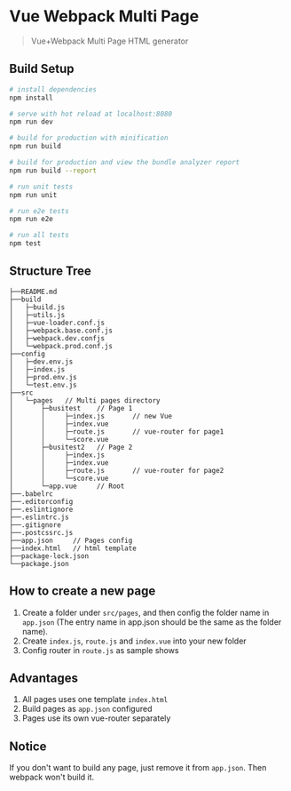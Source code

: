# Vue Webpack Multi Page

> Vue+Webpack Multi Page HTML generator

## Build Setup

``` bash
# install dependencies
npm install

# serve with hot reload at localhost:8080
npm run dev

# build for production with minification
npm run build

# build for production and view the bundle analyzer report
npm run build --report

# run unit tests
npm run unit

# run e2e tests
npm run e2e

# run all tests
npm test
```
## Structure Tree
```
├──README.md
├──build
│   ├─build.js
│   ├─utils.js
│   ├─vue-loader.conf.js
│   ├─webpack.base.conf.js
│   ├─webpack.dev.confjs
│   └─webpack.prod.conf.js
├──config
│   ├─dev.env.js
│   ├─index.js
│   ├─prod.env.js
│   └─test.env.js
├──src
│   └─pages   // Multi pages directory
│       ├─busitest    // Page 1
│       │     ├─index.js       // new Vue
│       │     ├─index.vue
│       │     ├─route.js       // vue-router for page1
│       │     └─score.vue
│       ├─busitest2   // Page 2
│       │     ├─index.js
│       │     ├─index.vue
│       │     ├─route.js       // vue-router for page2
│       │     └─score.vue
│       └─app.vue     // Root
├──.babelrc
├──.editorconfig
├──.eslintignore
├──.eslintrc.js
├──.gitignore
├──.postcssrc.js
├──app.json     // Pages config
├──index.html   // html template
├──package-lock.json
└──package.json
```
## How to create a new page
1. Create a folder under `src/pages`, and then config the folder name in `app.json` (The entry name in app.json should be the same as the folder name).
2. Create `index.js`, `route.js` and `index.vue` into your new folder
3. Config router in `route.js` as sample shows

## Advantages
1. All pages uses one template `index.html`
2. Build pages as `app.json` configured
3. Pages use its own vue-router separately

## Notice
If you don't want to build any page, just remove it from `app.json`. Then webpack won't build it.

